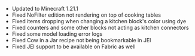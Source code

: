 - Updated to Minecraft 1.21.1
- Fixed NoFilter edition not rendering on top of cooking tables
- Fixed items dropping when changing a kitchen block's color using dye
- Fixed counters and some other blocks not acting as kitchen connectors
- Fixed some model loading error logs
- Fixed Cow in a Jar recipe not being bookmarkable in JEI
- Fixed JEI support to be available on Fabric as well